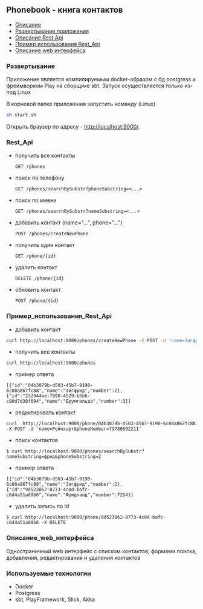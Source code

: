 
 Phonebook - книга контактов
-------------------------------------------


* [Описание](#Описание)
* [Развертывание приложения](#Развертывание)
* [Описание Rest Api](#Описание_Rest_Api)
* [Пример использования Rest_Api](#Пример_использования_Rest_Api)
* [Описание web интерфейса](#Описание_web_интерфейса)

### Развертывание
Приложение является компилируемым docker-образом с бд postgress и фреймворком Play на сборщике sbt. 
Запуск осуществляется только из-под Linux

В корневой папке приложения запустить команду (Linux) 
```bash
sh start.sh
```

Открыть браузер по адресу -  <http://localhost:9000/>.  
 
### Rest_Api

- получить все контакты 
    ```
    GET /phones
    ``` 
 
- поиск по телефону 
 
    ``` 
    GET /phones/searchBySubstr?phoneSubstring=<...>
    ``` 
                            
- поиск по имени    

    ``` 
    GET /phones/searchBySubstr?nameSubstring=<...>
    ``` 
- добавить контакт (name="...", phone="...")

    ```
    POST /phones/createNewPhone 
    ```
- получить один контакт 
    
    ```
    GET /phone/{id}
    ``` 
  
- удалить контакт  

    ``` 
    DELETE /phone/{id}
    ``` 
- обновить контакт

    ```
    POST /phone/{id}
    ``` 

### Пример_использования_Rest_Api

- добавить контакт
```bash
curl http://localhost:9000/phones/createNewPhone -X POST -d 'name=Зигфрид&phoneNumber=02'
```

- получить все контакты 
```
curl http://localhost:9000/phones 
```
- пример ответа 
```
[{"id":"04b3079b-d503-45b7-9190-6c88a867fc88","name":"Зигфрид","number":2},
{"id":"232944ee-7998-4529-b5b6-c80d7d38f094","name":"Брумгильда","number":3}]
```
- редактировать контакт
```
curl  http://localhost:9000/phone/04b3079b-d503-45b7-9190-6c88a867fc88 -X POST -d 'name=Рейнхарт&phoneNumber=79780502211' 
```
- поиск контактов

```
$ curl http://localhost:9000/phones/searchBySubstr?nameSubstring=фрид&phoneSubstring=2
```

- пример ответа 
```
[{"id":"04b3079b-d503-45b7-9190-6c88a867fc88","name":"Зигфрид","number":2},
{"id":"9d523862-8773-4c0d-bafc-c6d4a51a89b6","name":"Фридланд","number":7254}]
```
- удалить запись по id
```
$ curl http://localhost:9000/phone/9d523862-8773-4c0d-bafc-c6d4a51a89b6 -X DELETE
```

### Описание_web_интерфейса
Одностраничный web интерфейс с списком контактов, формами поиска, добавления, редактирования и удаления контактов

### Используемые технологии
- Docker
- Postgress
- sbt, PlayFramework, Slick, Akka